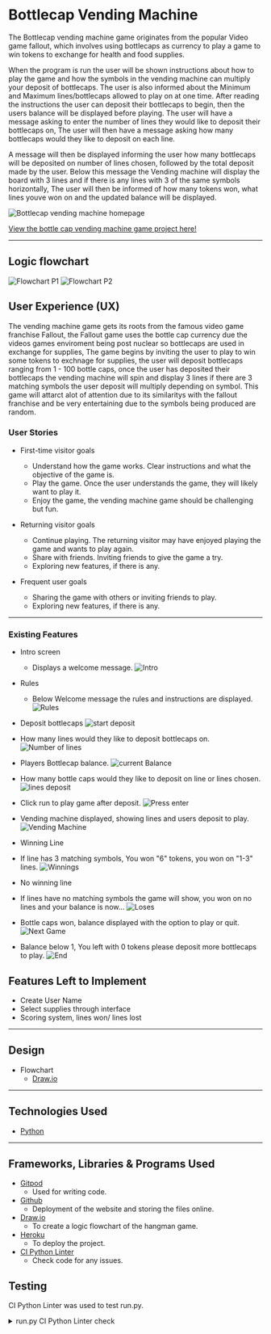 # Bottlecap Vending Machine

The Bottlecap vending machine game originates from the popular Video game fallout, which involves using bottlecaps as currency to play a game to win tokens to exchange for health and food supplies.

When the program is run the user will be shown instructions about how to play the game and how the symbols in the vending machine can multiply your deposit of bottlecaps. The user is also informed about the Minimum and Maximum lines/bottlecaps allowed to play on at one time. After reading the instructions the user can deposit their bottlecaps to begin, then the users balance will be displayed before playing.
The user will have a message asking to enter the number of lines they would like to deposit their bottlecaps on, The user will then have a message asking how many bottlecaps would they like to deposit on each line.

A message will then be displayed informing the user how many bottlecaps will be deposited on number of lines chosen, followed by the total deposit made by the  user. Below this message the Vending machine will display the board with 3 lines and if there is any lines with 3 of the same symbols horizontally, The user will then be informed of how many tokens won, what lines youve won on and the updated balance will be displayed.

![Bottlecap vending machine homepage](https://github.com/user-attachments/assets/9aca9bc2-675a-45d7-aab1-777d8a14576c)

[View the bottle cap vending machine game project here!](https://bottlecap-vending-machine-44921b46258e.herokuapp.com/)
- - -


## Logic flowchart
![Flowchart P1](https://github.com/user-attachments/assets/5fa94e3f-93cd-4975-bdd8-28e51cb294b6)
![Flowchart P2](https://github.com/user-attachments/assets/1065e94c-ea57-4a2f-81d9-98e3e21f00b1)

## User Experience (UX)
The vending machine game gets its roots from the famous video game franchise Fallout, the Fallout game uses the bottle cap currency due the videos games enviroment being post nuclear so bottlecaps are used in exchange for supplies, The game begins by inviting the user to play to win some tokens to exchnage for supplies, the user will deposit bottlecaps ranging from 1 - 100 bottle caps, once the user has deposited their bottlecaps the vending machine will spin and display 3 lines if there are 3 matching symbols the user deposit will multiply depending on symbol. This game will attarct alot of attention due to its similaritys with the fallout franchise and be very entertaining due to the symbols being produced are random.

### User Stories

* First-time visitor goals
    * Understand how the game works. Clear instructions and what the objective of the game is.
    * Play the game. Once the user understands the game, they will likely want to play it.
    * Enjoy the game, the vending machine game should be challenging but fun.

* Returning visitor goals
    * Continue playing. The returning visitor may have enjoyed playing the game and wants to play again.
    * Share with friends. Inviting friends to give the game a try.
    * Exploring new features, if there is any.

* Frequent user goals
    * Sharing the game with others or inviting friends to play.
    * Exploring new features, if there is any.

---

### Existing Features

* Intro screen
    * Displays a welcome message.
![Intro](https://github.com/user-attachments/assets/67fb38ee-55bd-4378-af45-e8f451a9e19b)

* Rules
    * Below Welcome message the rules and instructions are displayed.
![Rules](https://github.com/user-attachments/assets/ad4d9498-c7f0-40b2-98b5-6ace028e5c8b)

* Deposit bottlecaps
![start deposit](https://github.com/user-attachments/assets/5535827f-9caa-488b-b352-32c628960fd9)

* How many lines would they like to deposit bottlecaps on.
![Number of lines](https://github.com/user-attachments/assets/1a31fec0-2d52-41ba-9070-994f2b4c721b)

* Players Bottlecap balance.
![current Balance](https://github.com/user-attachments/assets/34154148-3c63-4245-924a-eeb0905c8b21)

* How many bottle caps would they like to deposit on line or lines chosen.
![lines deposit](https://github.com/user-attachments/assets/13b8bf2e-0887-4841-a611-ca82c6787ffd)

* Click run to play game after deposit.
![Press enter](https://github.com/user-attachments/assets/09153964-3307-4863-a5ad-a96478868cc3)

* Vending machine displayed, showing lines and users deposit to play.
![Vending Machine](https://github.com/user-attachments/assets/6d83b446-d147-4867-b048-8c287cc1c6c0)

* Winning Line
 * If line has 3 matching symbols, You won "6" tokens, you won on "1-3" lines.
 ![Winnings](https://github.com/user-attachments/assets/023ea6c5-ec02-4f74-bf90-df8326ec0585)

* No winning line
 * If lines have no matching symbols the game will show, 
   you won on no lines and your balance is now...
![Loses](https://github.com/user-attachments/assets/23614e7e-4021-4a1c-a522-ed868dee244b)

* Bottle caps won, balance displayed with the option to play or quit.
![Next Game](https://github.com/user-attachments/assets/f8e71c18-c32e-497b-906d-18d7af6f320f)

* Balance below 1, You left with 0 tokens please deposit
  more bottlecaps to play.
![End](https://github.com/user-attachments/assets/d088914e-dab6-4d66-bd62-500bd3d6af14)

## Features Left to Implement

* Create User Name
* Select supplies through interface
* Scoring system, lines won/ lines lost

---

## Design

* Flowchart
    * [Draw.io](http://draw.io/)

---

## Technologies Used

* [Python](https://en.wikipedia.org/wiki/Python_(programming_language))

---

## Frameworks, Libraries & Programs Used

* [Gitpod](https://www.gitpod.io/)
    * Used for writing code.
* [Github](https://github.com/)
    * Deployment of the website and storing the files online.
* [Draw.io](http://draw.io/)
    * To create a logic flowchart of the hangman game.
* [Heroku](https://www.heroku.com/)
    * To deploy the project.
* [CI Python Linter](https://pep8ci.herokuapp.com/)
    * Check code for any issues.

## Testing 

CI Python Linter was used to test run.py.

<details>
<summary> run.py CI Python Linter check
</summary>